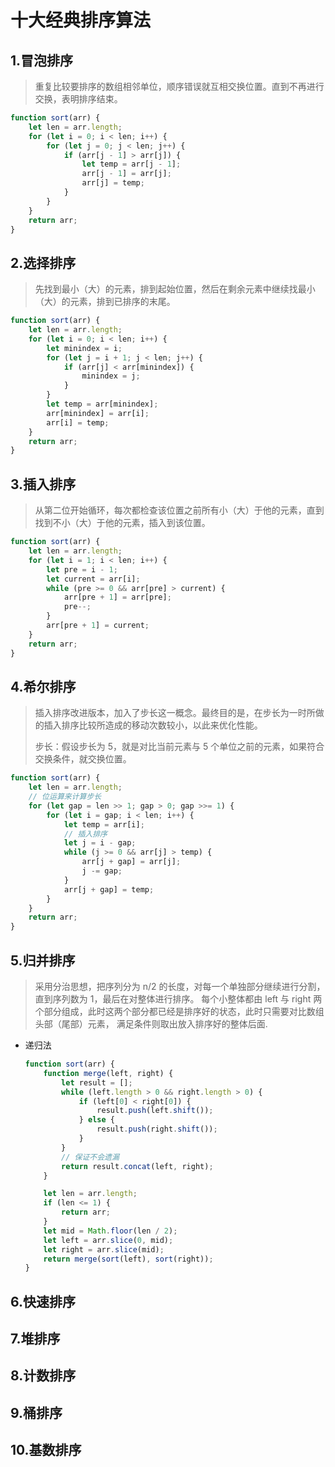 # 十大经典排序算法

## 1.冒泡排序

> 重复比较要排序的数组相邻单位，顺序错误就互相交换位置。直到不再进行交换，表明排序结束。

```javascript
function sort(arr) {
    let len = arr.length;
    for (let i = 0; i < len; i++) {
        for (let j = 0; j < len; j++) {
            if (arr[j - 1] > arr[j]) {
                let temp = arr[j - 1];
                arr[j - 1] = arr[j];
                arr[j] = temp;
            }
        }
    }
    return arr;
}
```

## 2.选择排序

> 先找到最小（大）的元素，排到起始位置，然后在剩余元素中继续找最小（大）的元素，排到已排序的末尾。

```javascript
function sort(arr) {
    let len = arr.length;
    for (let i = 0; i < len; i++) {
        let minindex = i;
        for (let j = i + 1; j < len; j++) {
            if (arr[j] < arr[minindex]) {
                minindex = j;
            }
        }
        let temp = arr[minindex];
        arr[minindex] = arr[i];
        arr[i] = temp;
    }
    return arr;
}
```

## 3.插入排序

> 从第二位开始循环，每次都检查该位置之前所有小（大）于他的元素，直到找到不小（大）于他的元素，插入到该位置。

```javascript
function sort(arr) {
    let len = arr.length;
    for (let i = 1; i < len; i++) {
        let pre = i - 1;
        let current = arr[i];
        while (pre >= 0 && arr[pre] > current) {
            arr[pre + 1] = arr[pre];
            pre--;
        }
        arr[pre + 1] = current;
    }
    return arr;
}
```

## 4.希尔排序

> 插入排序改进版本，加入了步长这一概念。最终目的是，在步长为一时所做的插入排序比较所造成的移动次数较小，以此来优化性能。
>
> 步长：假设步长为 5，就是对比当前元素与 5 个单位之前的元素，如果符合交换条件，就交换位置。

```javascript
function sort(arr) {
    let len = arr.length;
    // 位运算来计算步长
    for (let gap = len >> 1; gap > 0; gap >>= 1) {
        for (let i = gap; i < len; i++) {
            let temp = arr[i];
            // 插入排序
            let j = i - gap;
            while (j >= 0 && arr[j] > temp) {
                arr[j + gap] = arr[j];
                j -= gap;
            }
            arr[j + gap] = temp;
        }
    }
    return arr;
}
```

## 5.归并排序

> 采用分治思想，把序列分为 n/2 的长度，对每一个单独部分继续进行分割，直到序列数为 1，最后在对整体进行排序。
> 每个小整体都由 left 与 right 两个部分组成，此时这两个部分都已经是排序好的状态，此时只需要对比数组头部（尾部）元素，
> 满足条件则取出放入排序好的整体后面.

-   递归法

    ```javascript
    function sort(arr) {
        function merge(left, right) {
            let result = [];
            while (left.length > 0 && right.length > 0) {
                if (left[0] < right[0]) {
                    result.push(left.shift());
                } else {
                    result.push(right.shift());
                }
            }
            // 保证不会遗漏
            return result.concat(left, right);
        }

        let len = arr.length;
        if (len <= 1) {
            return arr;
        }
        let mid = Math.floor(len / 2);
        let left = arr.slice(0, mid);
        let right = arr.slice(mid);
        return merge(sort(left), sort(right));
    }
    ```

## 6.快速排序

## 7.堆排序

## 8.计数排序

## 9.桶排序

## 10.基数排序
